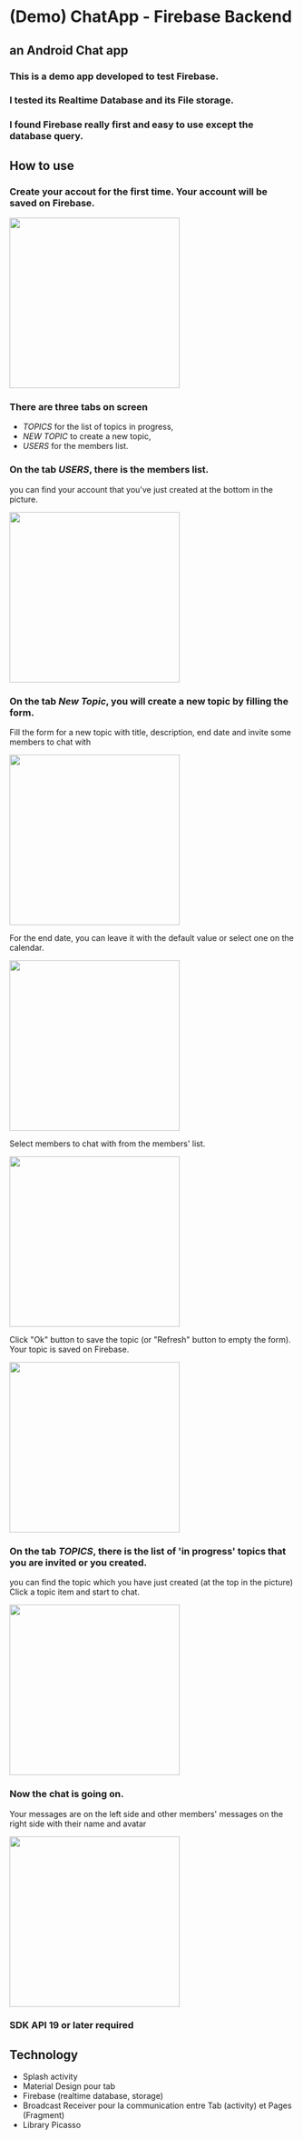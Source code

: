 # (Demo) ChatApp - Firebase Backend
## an Android Chat app ##
### This is a demo app developed to test Firebase. 
### I tested its Realtime Database and its File storage. 
### I found Firebase really first and easy to use except the database query.

## How to use ##
### Create your accout for the first time. Your account will be saved on Firebase. ###


<img src="https://cloud.githubusercontent.com/assets/21304543/21225946/a2f193ea-c2d3-11e6-95d3-69c359a918b6.png" width="300"/>



### There are three tabs on screen ###
 * *TOPICS* for the list of topics in progress,
 * *NEW TOPIC* to create a new topic,
 * *USERS* for the members list. 


### On the tab *USERS*,  there is the members list. ###
you can find your account that you've just created at the bottom in the picture.

<img src="https://cloud.githubusercontent.com/assets/21304543/21225948/a2fcda52-c2d3-11e6-9f6c-585b5c237abc.png" width="300"/>


### On the tab *New Topic*, you will create a new topic by filling the form. ###
Fill the form for a new topic with title, description, end date and invite some members to chat with

<img src="https://cloud.githubusercontent.com/assets/21304543/21225943/a2e28e40-c2d3-11e6-9344-f4eab101bc16.png" width="300"/>


For the end date, you can leave it with the default value or select one on the calendar. 

<img src="https://cloud.githubusercontent.com/assets/21304543/21225951/a3120530-c2d3-11e6-9c72-35129f1c6024.png" width="300"/>


Select members to chat with from the members' list.

<img src="https://cloud.githubusercontent.com/assets/21304543/21225944/a2e8ce9a-c2d3-11e6-86b6-a8f95b4b2f2e.png" width="300"/>


Click "Ok" button to save the topic (or "Refresh" button to empty the form). Your topic is saved on Firebase.

<img src="https://cloud.githubusercontent.com/assets/21304543/21225945/a2eb2988-c2d3-11e6-9af6-4a0760282bae.png" width="300"/>


### On the tab *TOPICS*, there is the list of 'in progress' topics that you are invited or you created. ###
you can find the topic which you have just created (at the top in the picture) 
Click a topic item and start to chat.

<img src="https://cloud.githubusercontent.com/assets/21304543/21225947/a2f7a8f2-c2d3-11e6-9374-f829bd499898.png" width="300"/>


### Now the chat is going on. ###
Your messages are on the left side and other members' messages on the right side with their name and avatar  

<img src="https://cloud.githubusercontent.com/assets/21304543/21225949/a302e0aa-c2d3-11e6-9d65-181a36cdc654.png" width="300"/>


### SDK API 19 or later required ###
##
## Technology 
- Splash activity
- Material Design pour tab
- Firebase (realtime database, storage)
- Broadcast Receiver pour la communication entre Tab (activity) et Pages (Fragment)
- Library Picasso 


